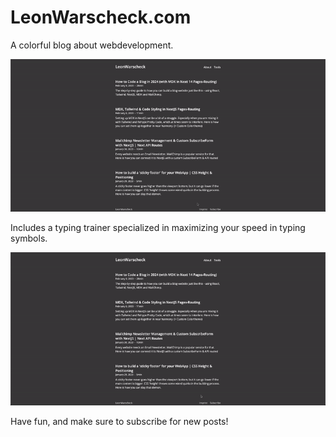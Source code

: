 # LeonWarscheck.com

A colorful blog about webdevelopment.

![blog walkthrough](/public/blog.gif)

Includes a typing trainer specialized in maximizing your speed in typing
symbols.

![typing demo](/public/typing.gif)

Have fun, and make sure to subscribe for new posts!
